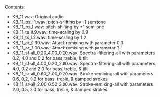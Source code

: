 Contents:

* KB_11.wav: Original audio
* KB_11_ps_-1.wav: pitch-shifting by -1 semitone
* KB_11_ps_1.wav: pitch-shifting by +1 semitone
* KB_11_ts_0.9.wav: time-scaling by 0.9
* KB_11_ts_1.2.wav: time-scaling by 1.2
* KB_11_ar_0.30.wav: Attack remixing with parameter 0.3
* KB_11_ar_3.00.wav: Attack remixing with parameter 3
* KB_11_sf-all_0.20_4.00_0.20.wav: Spectral-filtering-all with parameters 0.2, 4.0 and 0.2 for bass, treble, & tilt
* KB_11_sf-all_4.00_0.20_2.00.wav: Spectral-filtering-all with parameters 4.0, 0.2 and 2.0 for bass, treble, & tilt
* KB_11_sr-all_0.60_2.00_0.20.wav: Stroke-remixing-all with parameters 0.6, 0.2, 0.2 for bass, treble, & damped strokes
* KB_11_sr-all_2.00_0.50_3.00.wav: Stroke-remixing-all with parameters 2.0, 0.5, 3.0 for bass, treble, & damped strokes
